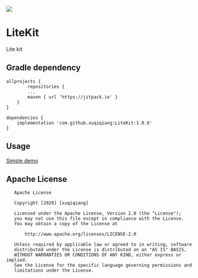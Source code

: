 [![](https://jitpack.io/v/xuqiqiang/LiteKit.svg)](https://jitpack.io/#xuqiqiang/LiteKit)

# LiteKit
Lite kit

## Gradle dependency

```
allprojects {
        repositories {
        ...
        maven { url 'https://jitpack.io' }
    }
}

dependencies {
	implementation 'com.github.xuqiqiang:LiteKit:1.0.6'
}
```

## Usage

[Simple demo](https://github.com/xuqiqiang/LiteKit/blob/main/demo/src/main/java/com/xuqiqiang/litekit/demo/MainActivity.java)

## Apache License
       Apache License

       Copyright [2020] [xuqiqiang]

       Licensed under the Apache License, Version 2.0 (the "License");
       you may not use this file except in compliance with the License.
       You may obtain a copy of the License at

           http://www.apache.org/licenses/LICENSE-2.0

       Unless required by applicable law or agreed to in writing, software
       distributed under the License is distributed on an "AS IS" BASIS,
       WITHOUT WARRANTIES OR CONDITIONS OF ANY KIND, either express or implied.
       See the License for the specific language governing permissions and
       limitations under the License.
